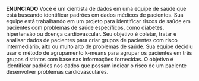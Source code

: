 **ENUNCIADO**
Você é um cientista de dados em uma equipe de saúde que está buscando 
identificar padrões em dados médicos de pacientes. Sua equipe está 
trabalhando em um projeto para identificar riscos de saúde em pacientes com 
problemas de saúde específicos, como diabetes, hipertensão ou doença 
cardiovascular. Seu objetivo é coletar, tratar e analisar dados de pacientes 
para criar grupos de pacientes com risco intermediário, alto ou muito alto de 
problemas de saúde.
Sua equipe decidiu usar o método de agrupamento k-means para agrupar os 
pacientes em três grupos distintos com base nas informações fornecidas. O 
objetivo é identificar padrões nos dados que possam indicar o risco de um
paciente desenvolver problemas cardiovasculares.
